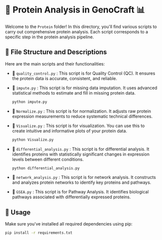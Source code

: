 # 🧬 Protein Analysis in GenoCraft 📊

Welcome to the `Protein` folder! In this directory, you'll find various scripts to carry out comprehensive protein analysis. Each script corresponds to a specific step in the protein analysis pipeline.

## 📁 File Structure and Descriptions

Here are the main scripts and their functionalities:

- 📄 `quality_control.py` : This script is for Quality Control (QC). It ensures the protein data is accurate, consistent, and reliable.

- 📄 `impute.py` : This script is for missing data imputation. It uses advanced statistical methods to estimate and fill in missing protein data.

    ```bash
    python impute.py
    ```

- 📄 `Normalize.py` : This script is for normalization. It adjusts raw protein expression measurements to reduce systematic technical differences.

- 📄 `Visualize.py` : This script is for visualization. You can use this to create intuitive and informative plots of your protein data.

    ```bash
    python Visualize.py
    ```

- 📄 `differential_analysis.py` : This script is for differential analysis. It identifies proteins with statistically significant changes in expression levels between different conditions.

    ```bash
    python differential_analysis.py
    ```

- 📄 `network_analysis.py` : This script is for network analysis. It constructs and analyzes protein networks to identify key proteins and pathways.

- 📄 `GSEA.py` : This script is for Pathway Analysis. It identifies biological pathways associated with differentially expressed proteins.

## 🚀 Usage

Make sure you've installed all required dependencies using pip:

```bash
pip install -r requirements.txt


